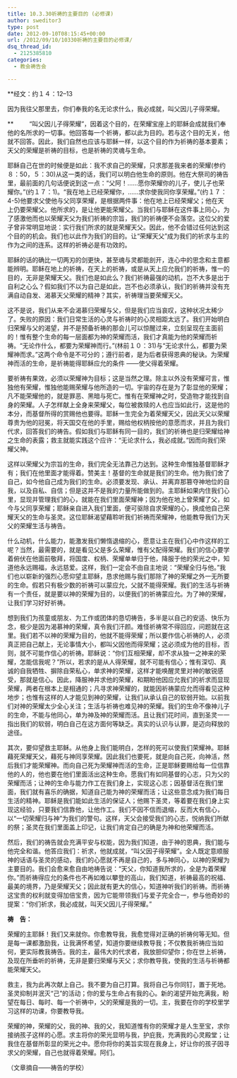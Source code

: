 ```yaml
---
title: 10.3.30祈祷的主要目的 (必修课)
author: sweditor3
type: post
date: 2012-09-10T08:15:45+00:00
url: /2012/09/10/10330祈祷的主要目的必修课/
dsq_thread_id:
  - 2125385810
categories:
  - 教会祷告会

---
```

**经文：约１４：12–13
  
因为我往父那里去，你们奉我的名无论求什么，我必成就，叫父因儿子得荣耀。
  
**         “叫父因儿子得荣耀”，因着这个目的，在荣耀宝座上的耶稣会成就我们奉他的名所求的一切事。他回答每一个祈祷，都以此为目的。若与这个目的无关，他就不回答。因此，我们自然也应该与耶稣一样，以这个目的作为祈祷的基本要素；天父的荣耀是祈祷的目标，也是祈祷的灵魂与生命。
  
耶稣自己在世的时候便是如此：我不求自己的荣耀，只求那差我来者的荣耀(参约８：50，５：30)从这一类的话，我们可以明白他生命的原则。他在大祭司的祷告里，最前面的几句话便说到这一点：“父阿！……愿你荣耀你的儿子，使儿子也荣耀你。”(约１７：1)。“我在地上已经荣耀你，……求你使我同你享荣耀。”(约１７：4-5)他要求父使他与父同享荣耀，是根据两件事：他在地上已经荣耀父；他在天上仍要荣耀父。他所求的，是让他更能荣耀父。当我们与耶稣在这件事上同心，为了感激他而也以荣耀天父为我们祈祷的宗旨，我们的祈祷便不会落空。这位父的爱子曾非常明显地说：实行我们所求的就是荣耀天父。因此，他不会错过任何达到这个目的的机会。我们也以此作为我们的目的。让“荣耀天父”成为我们的祈求与主的作为之间的连系。这样的祈祷必是有功效的。
  
耶稣的话的确比一切两刃的剑更快，甚至魂与灵都能剖开，连心中的思念和主意都能辨明。耶稣在地上的祈祷，在天上的祈祷，或是从天上应允我们的祈祷，惟一的目的，无非是荣耀天父。我们也是如此么？我们祈祷最强的动机，岂不大多是出于自利之心么？假如我们不以为自己是如此，岂不也必须承认，我们的祈祷并没有充满自动自发、渴慕天父荣耀的精神？其实，祈祷理当要荣耀天父。
  
这不是说，我们从来不会渴慕归荣耀与父，但是我们应当哀叹，这种状况太稀少了。失败的原因：我们日常生活的心灵与祈祷时的心灵相距太远了。我们开始明白归荣耀与父的渴望，并不是预备祈祷的那会儿可以惊醒过来，立刻呈现在主面前的！惟有整个生命的每一层面都为神的荣耀而活，我们才真能为他的荣耀而祈祷。“无论作什么，都要为荣耀神而行。”(林前１０：31)与“无论求什么，都要为荣耀神而求。”这两个命令是不可分的；遵行前者，是为后者获得恩典的秘诀。为荣耀神而活的生命，是祈祷能得耶稣应允的条件 ——使父得着荣耀。
  
要祈祷有果效，必须以荣耀神为目标；这是当然之理。除主以外没有荣耀可言，惟独他有荣耀，惟独他能赐荣耀与他所造的一切。宇宙的存在是为了彰显他的荣耀；凡不能荣耀他的，就是罪恶、黑暗与死亡。惟有在荣耀神之时，受造物才能找到自身的荣耀。人子怎样献上全身来荣耀父，每位被救赎的人也应当如此行，这是他的本分，而基督所得的赏赐他也要得。耶稣一生完全为着荣耀天父，因此天父以荣耀尊贵为他的冠冕，将天国交在他的手里，赐给他权柄按他的意愿而求，并且为我们代求，回答我们的祷告。假如我们与耶稣有同一目的，我们的祈祷也是归荣耀给神之生命的表露；救主就能实践这个应许：“无论求什么，我必成就。”因而向我们荣耀父神。
  
这样以荣耀父为宗旨的生命，我们完全无法靠己力达到。这种生命惟独基督耶稣才有；我们在他里面才能得着。赞美主！基督的生命就是我们的生命。他为我们舍了自己，如今他自己成为我们的生命。必须要发现、承认、并离弃那篡夺神地位的自我，以及自私、自信；但是这并不是我的力量所能做到的。主耶稣如果内住我们心里，显现并管理我们的心，就能在我们里面荣耀神；因为他在地上曾荣耀了父，如今与父同享荣耀；耶稣亲自进入我们里面，便可驱除自求荣耀的心，换成他自己荣耀天父的生命与圣灵。这位耶稣渴望藉聆听我们祈祷而荣耀神，他能教导我们为天父的荣耀生活与祷告。
  
什么动机，什么能力，能激发我们懒惰退缩的心，愿意让主在我们心中作这样的工呢？当然，最需要的，就是看见父是多么荣耀，惟有父配得荣耀。我们的信心要学着俯伏在他面前敬拜，将国度、权柄、荣耀单单归于他，降服于他的荣光之中，知道他永远赐福，永远慈爱。这样，我们一定会不由自主地说：“荣耀全归与他。”我们也以崭新的强烈心愿仰望主耶稣，恳求他赐与我们那除了神的荣耀之外一无所要的生命。假若只有极少数的祈祷可以蒙应允，父就不能得荣耀。我们的生活与祈祷有一个责任，就是要以神的荣耀为目的，以便我们的祈祷蒙应允。为了神的荣耀，让我们学习好好祈祷。
  
想到我们为孩童或朋友、为工作或团体的恳切祷告，多半是以自己的安适、快乐为念，极少是因为渴慕神的荣耀，真令我们汗颜。难怪祈祷常不得回应，问题就在这里。我们若不以神的荣耀为目的，他就不能得荣耀；所以要作信心祈祷的人，必须真正把自己献上，无论事情大小，都叫父因他而得荣耀；这必须成为他的目标，否则，就不可能作信心的祈祷。耶稣说：“你们互相荣耀，却不求从独一之神来的荣耀，怎能信我呢？”所以，若求的是从人得荣耀，就不可能有信心；惟有深切、真诚的自我牺牲、摒除自荣私心，单求神的荣耀，这样才能唤醒灵里对神的敏锐感受，那就是信心。因此，降服神并求他的荣耀，和期盼他因应允我们的祈求而显现荣耀，两者在根本上是相通的；凡寻求神荣耀的，就能因祈祷蒙应允而得看见这种地步；也惟有这样的人才能见到神的荣耀，让我们从承认自己的软弱开始。以前我们对神的荣耀太少全心关注；生活与祈祷也难见神的荣耀。我们的生命不像神儿子的生命，不能与他同心，单为神及神的荣耀而活。且让我们花时间，直到圣灵一一指出我们的软弱，明白自己在这方面何等缺乏。真实的认识与认罪，是迈向释放的途径。
  
其次，要仰望救主耶稣。从他身上我们能明白，怎样的死可以使我们荣耀神。耶稣藉死荣耀天父，藉死与神同享荣耀。因此我们也要死，就是向自己死，向神活，然后我们才能荣耀神。而向自己死为荣耀神而活的生命，正是耶稣要赐给每一位信靠他的人的，他也要在他们里面活出这种生命。愿我们有如同基督的心志，只为父的荣耀而活；让神的生命与能力作工在我们身上，实现这心志；因基督活在我们里面，我们就有喜乐的确据，知道自己能为神的荣耀而活；让这些意念成为我们每日生活的精神。耶稣是我们能如此生活的保证人；他赐下圣灵，等着要在我们身上实现这经验，只要我们信靠他，让他作工。我们不因不信而退缩，反而大有信心，以“一切荣耀归与神”为我们的警句。这样，天父会接受我们的心志，悦纳我们所献的祭；圣灵在我们里面盖上印记，让我们肯定自己的确是为神和他荣耀而活。
  
然后，我们的祷告就会充满平安与权能，因为我们知道，由于神的恩典，我们能与他完全和谐。他答应我们：祈求，他就成就，“叫父因子得荣耀”。全人既定意顺服神的话语与圣灵的感动，我们的心愿就不再是自己的，多与神同心，以神的荣耀为主要目的。我们会愈来愈自由地祷告说：“天父，你知道我所求的，全是为着荣耀你。”而祈祷得应允的条件也不再如难以攀登的高山，我们知道，祈祷最高的祝福、最美的境界，乃是荣耀天父；因此就有更大的信心，知道神听我们的祈祷。而祈祷这宝贵的权利就变得加倍宝贵，因为它能带领我们与爱子完全合一，参与他奇妙的提案：“你们祈求，我必成就，叫天父因儿子得荣耀。”
  
**祷　告：**
  
荣耀的主耶稣！我们又来就你。你愈教导我，我愈觉得对正确的祈祷何等无知。但是每一课都激励我，让我满怀希望，知道你要继续教导我；不仅教我祈祷应当如何，更实际教我祷告。我的主，最伟大的代求者，我放胆仰望你；你在世上祈祷，及现在所垂听的祈祷，无非是要归荣耀与天父；求你教导我，使我的生活与祈祷都能荣耀天父。
  
救主，我为此再次献上自己。我不要为自己打算。我将自己与你同钉，置于死地。圣灵抑制并泯灭“己”的活动；你的爱与生命占有我的心。新的渴望开始充满我，盼望在每日、每时、每一个祈祷中，父的荣耀是我的一切。主，我要在你的学校里学习这样的功课，你要教导我。
  
荣耀的神，荣耀的父，我的神、我的父，我知道惟有你的荣耀才是人生至宝，求你接纳孩子这样的心愿。求主将你的荣光显明与我，护庇我，充满我的心灵殿堂；让我住在基督所彰显的荣光之中。愿你将你的美旨实现在我身上，好让你的孩子因寻求父的荣耀，自己也就得着荣耀。阿们。

（文章摘自——祷告的学校）